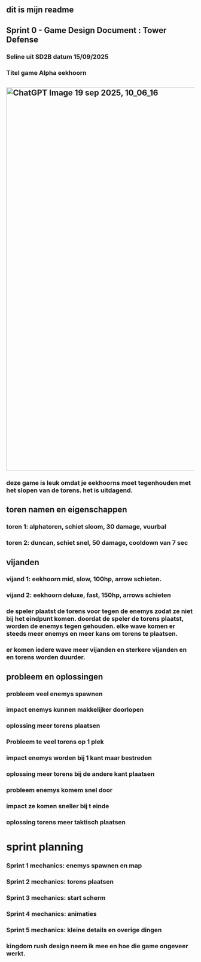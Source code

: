 ## dit is mijn readme

## Sprint 0 - Game Design Document : Tower Defense

### Seline uit SD2B datum 15/09/2025

### Titel game Alpha eekhoorn

##  <img width="1536" height="1024" alt="ChatGPT Image 19 sep 2025, 10_06_16" src="https://github.com/user-attachments/assets/59b33d97-6787-4d76-9682-807d2190ea16" />


### deze game is leuk omdat je eekhoorns moet tegenhouden met het slopen van de torens. het is uitdagend.

## toren namen en eigenschappen

### toren 1: alphatoren, schiet sloom, 30 damage, vuurbal
### toren 2: duncan, schiet snel, 50 damage, cooldown van 7 sec
##
## vijanden
### vijand 1: eekhoorn mid, slow, 100hp, arrow schieten.
### vijand 2: eekhoorn deluxe, fast, 150hp, arrows schieten


### de speler plaatst de torens voor tegen de enemys zodat ze niet bij het eindpunt komen. doordat de speler de torens plaatst, worden de enemys tegen gehouden. elke wave komen er steeds meer enemys en meer kans om torens te plaatsen.

### er komen iedere wave meer vijanden en sterkere vijanden en en torens worden duurder.


## probleem en oplossingen
### probleem veel enemys spawnen
### impact enemys kunnen makkelijker doorlopen
### oplossing meer torens plaatsen

### Probleem te veel torens op 1 plek
### impact enemys worden bij 1 kant maar bestreden
### oplossing meer torens bij de andere kant plaatsen

### probleem enemys komem snel door
### impact ze komen sneller bij t einde
### oplossing torens meer taktisch plaatsen


# sprint planning
### Sprint 1 mechanics: enemys spawnen en map
### Sprint 2 mechanics: torens plaatsen
### Sprint 3 mechanics: start scherm 
### Sprint 4 mechanics: animaties
### Sprint 5 mechanics: kleine details en overige dingen


### kingdom rush design neem ik mee en hoe die game ongeveer werkt. 



